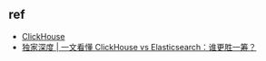 

## ref
+ [ClickHouse](https://clickhouse.com/docs/zh/)
+ [独家深度 | 一文看懂 ClickHouse vs Elasticsearch：谁更胜一筹？](https://segmentfault.com/a/1190000039919389)
